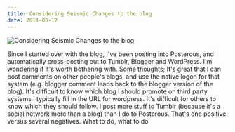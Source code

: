```yaml
---
title: Considering Seismic Changes to the blog
date: 2011-06-17
---
```


![Considering Seismic Changes to the blog](https://source.unsplash.com/7QCBakMyDCE/1600x900)

Since I started over with the blog, I've been posting into Posterous, and automatically cross-posting out to Tumblr, Blogger and WordPress. I'm wondering if it's worth bothering with. Some thoughts; It's great that I can post comments on other people's blogs, and use the native logon for that system (e.g. blogger comment leads back to the blogger version of the blog). It's difficult to know which blog I should promote on third party systems I typically fill in the URL for wordpress. It's difficult for others to know which they should follow. I post more stuff to Tumblr (because it's a social network more than a blog) than I do to Posterous. That's one positive, versus several negatives. What to do, what to do
